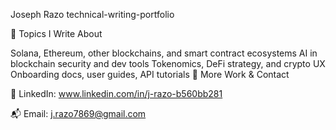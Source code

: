 Joseph Razo
technical-writing-portfolio

🧠 Topics I Write About

Solana, Ethereum, other blockchains, and smart contract ecosystems
AI in blockchain security and dev tools
Tokenomics, DeFi strategy, and crypto UX
Onboarding docs, user guides, API tutorials
🔗 More Work & Contact

💼 LinkedIn: www.linkedin.com/in/j-razo-b560bb281


📬 Email: j.razo7869@gmail.com
